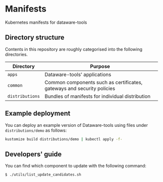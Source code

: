 # Manifests
Kubernetes manifests for dataware-tools


## Directory structure
Contents in this repository are roughly categorised into the following directories.

| Directory | Purpose |
| --- | --- |
| `apps` | Dataware-tools' applications |
| `common` | Common components such as certificates, gateways and security policies |
| `distributions` | Bundles of manifests for individual distribution |


## Example deployment
You can deploy an example version of Dataware-tools using files under `distributions/demo` as follows:  
```bash
kustomize build distributions/demo | kubectl apply -f-

```


## Developers' guide
You can find which component to update with the following command:  
```bash
$ ./utils/list_update_candidates.sh

```